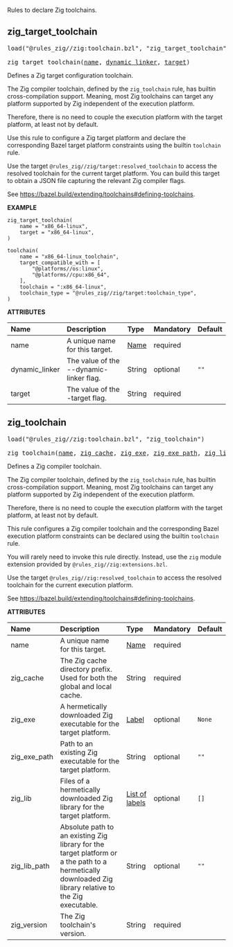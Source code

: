 <!-- Generated with Stardoc: http://skydoc.bazel.build -->

Rules to declare Zig toolchains.

<a id="zig_target_toolchain"></a>

## zig_target_toolchain

<pre>
load("@rules_zig//zig:toolchain.bzl", "zig_target_toolchain")

zig_target_toolchain(<a href="#zig_target_toolchain-name">name</a>, <a href="#zig_target_toolchain-dynamic_linker">dynamic_linker</a>, <a href="#zig_target_toolchain-target">target</a>)
</pre>

Defines a Zig target configuration toolchain.

The Zig compiler toolchain, defined by the `zig_toolchain` rule,
has builtin cross-compilation support.
Meaning, most Zig toolchains can target any platform supported by Zig
independent of the execution platform.

Therefore, there is no need to couple the execution platform
with the target platform, at least not by default.

Use this rule to configure a Zig target platform
and declare the corresponding Bazel target platform constraints
using the builtin `toolchain` rule.

Use the target `@rules_zig//zig/target:resolved_toolchain`
to access the resolved toolchain for the current target platform.
You can build this target to obtain a JSON file
capturing the relevant Zig compiler flags.

See https://bazel.build/extending/toolchains#defining-toolchains.

**EXAMPLE**

```bzl
zig_target_toolchain(
    name = "x86_64-linux",
    target = "x86_64-linux",
)

toolchain(
    name = "x86_64-linux_toolchain",
    target_compatible_with = [
        "@platforms//os:linux",
        "@platforms//cpu:x86_64",
    ],
    toolchain = ":x86_64-linux",
    toolchain_type = "@rules_zig//zig/target:toolchain_type",
)
```

**ATTRIBUTES**


| Name  | Description | Type | Mandatory | Default |
| :------------- | :------------- | :------------- | :------------- | :------------- |
| <a id="zig_target_toolchain-name"></a>name |  A unique name for this target.   | <a href="https://bazel.build/concepts/labels#target-names">Name</a> | required |  |
| <a id="zig_target_toolchain-dynamic_linker"></a>dynamic_linker |  The value of the --dynamic-linker flag.   | String | optional |  `""`  |
| <a id="zig_target_toolchain-target"></a>target |  The value of the -target flag.   | String | required |  |


<a id="zig_toolchain"></a>

## zig_toolchain

<pre>
load("@rules_zig//zig:toolchain.bzl", "zig_toolchain")

zig_toolchain(<a href="#zig_toolchain-name">name</a>, <a href="#zig_toolchain-zig_cache">zig_cache</a>, <a href="#zig_toolchain-zig_exe">zig_exe</a>, <a href="#zig_toolchain-zig_exe_path">zig_exe_path</a>, <a href="#zig_toolchain-zig_lib">zig_lib</a>, <a href="#zig_toolchain-zig_lib_path">zig_lib_path</a>, <a href="#zig_toolchain-zig_version">zig_version</a>)
</pre>

Defines a Zig compiler toolchain.

The Zig compiler toolchain, defined by the `zig_toolchain` rule,
has builtin cross-compilation support.
Meaning, most Zig toolchains can target any platform supported by Zig
independent of the execution platform.

Therefore, there is no need to couple the execution platform
with the target platform, at least not by default.

This rule configures a Zig compiler toolchain
and the corresponding Bazel execution platform constraints
can be declared using the builtin `toolchain` rule.

You will rarely need to invoke this rule directly.
Instead, use the `zig` module extension
provided by `@rules_zig//zig:extensions.bzl`.

Use the target `@rules_zig//zig:resolved_toolchain`
to access the resolved toolchain for the current execution platform.

See https://bazel.build/extending/toolchains#defining-toolchains.

**ATTRIBUTES**


| Name  | Description | Type | Mandatory | Default |
| :------------- | :------------- | :------------- | :------------- | :------------- |
| <a id="zig_toolchain-name"></a>name |  A unique name for this target.   | <a href="https://bazel.build/concepts/labels#target-names">Name</a> | required |  |
| <a id="zig_toolchain-zig_cache"></a>zig_cache |  The Zig cache directory prefix. Used for both the global and local cache.   | String | required |  |
| <a id="zig_toolchain-zig_exe"></a>zig_exe |  A hermetically downloaded Zig executable for the target platform.   | <a href="https://bazel.build/concepts/labels">Label</a> | optional |  `None`  |
| <a id="zig_toolchain-zig_exe_path"></a>zig_exe_path |  Path to an existing Zig executable for the target platform.   | String | optional |  `""`  |
| <a id="zig_toolchain-zig_lib"></a>zig_lib |  Files of a hermetically downloaded Zig library for the target platform.   | <a href="https://bazel.build/concepts/labels">List of labels</a> | optional |  `[]`  |
| <a id="zig_toolchain-zig_lib_path"></a>zig_lib_path |  Absolute path to an existing Zig library for the target platform or a the path to a hermetically downloaded Zig library relative to the Zig executable.   | String | optional |  `""`  |
| <a id="zig_toolchain-zig_version"></a>zig_version |  The Zig toolchain's version.   | String | required |  |


